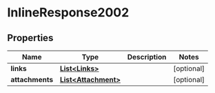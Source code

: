 

# InlineResponse2002


## Properties

Name | Type | Description | Notes
------------ | ------------- | ------------- | -------------
**links** | [**List&lt;Links&gt;**](Links.md) |  |  [optional]
**attachments** | [**List&lt;Attachment&gt;**](Attachment.md) |  |  [optional]



